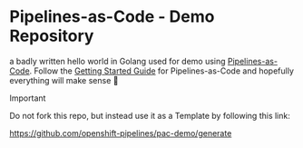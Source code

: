 # Pipelines-as-Code - Demo Repository

a badly written hello world in Golang used for demo using [Pipelines-as-Code](https://pipelinesascode.com).
Follow the [Getting Started Guide](https://pipelinesascode.com/docs/install/getting-started/) for Pipelines-as-Code and hopefully everything will make sense 💫

> [!IMPORTANT]  
> Do not fork this repo, but instead use it as a Template by following this link:
>
> https://github.com/openshift-pipelines/pac-demo/generate
>


